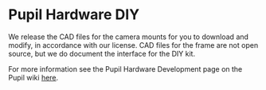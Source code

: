 # Pupil Hardware DIY

We release the CAD files for the camera mounts for you to download and modify, in accordance with our license. CAD files for the frame are not open source, but we do document the interface for the DIY kit.

For more information see the Pupil Hardware Development page on the Pupil wiki [here](https://github.com/pupil-labs/pupil/wiki/Pupil-Hardware-Development).

